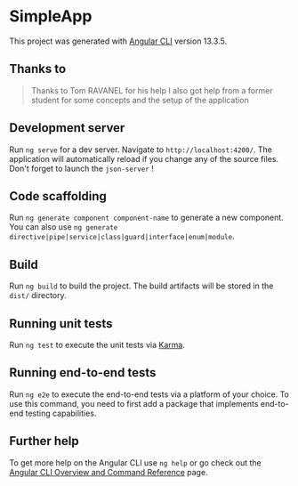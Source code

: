 # SimpleApp

This project was generated with [Angular CLI](https://github.com/angular/angular-cli) version 13.3.5.

## Thanks to
> Thanks to Tom RAVANEL for his help
> I also got help from a former student for some concepts and the setup of the application

## Development server

Run `ng serve` for a dev server. Navigate to `http://localhost:4200/`. The application will automatically reload if you change any of the source files.
Don't forget to launch the `json-server` ! 

## Code scaffolding

Run `ng generate component component-name` to generate a new component. You can also use `ng generate directive|pipe|service|class|guard|interface|enum|module`.

## Build

Run `ng build` to build the project. The build artifacts will be stored in the `dist/` directory.

## Running unit tests

Run `ng test` to execute the unit tests via [Karma](https://karma-runner.github.io).

## Running end-to-end tests

Run `ng e2e` to execute the end-to-end tests via a platform of your choice. To use this command, you need to first add a package that implements end-to-end testing capabilities.

## Further help

To get more help on the Angular CLI use `ng help` or go check out the [Angular CLI Overview and Command Reference](https://angular.io/cli) page.
